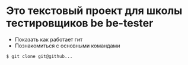 # Это текстовый проект для школы тестировщиков be be-tester

+ Показать как работает гит
+ Познакомиться с основными командами

```bash
$ git clone git@github...